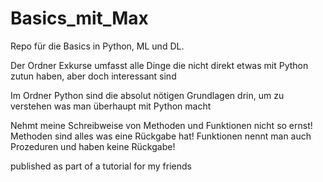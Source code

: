 # Basics_mit_Max
 Repo für die Basics in Python, ML und DL.

Der Ordner Exkurse umfasst alle Dinge die nicht direkt etwas mit Python zutun haben, aber doch interessant sind

Im Ordner Python sind die absolut nötigen Grundlagen drin, um zu verstehen was man überhaupt mit Python macht

Nehmt meine Schreibweise von Methoden und Funktionen nicht so ernst! Methoden sind alles was eine Rückgabe hat! Funktionen nennt man auch Prozeduren und haben keine Rückgabe!

published as part of a tutorial for my friends
